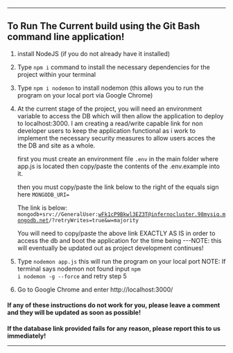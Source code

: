 ---------------------------------------------------------------------------------------------------------------------------------

## To Run The Current build using the Git Bash command line application!

1. install NodeJS (if you do not already have it installed)

2. Type <code>npm i</code> command to install the necessary dependencies for the project within your terminal

3. Type <code>npm i nodemon</code> to install nodemon (this allows you to run the program on your local port via Google Chrome)

4. At the current stage of the project, you will need an environment variable to access the DB which will then allow the application to deploy
   to localhost:3000. I am creating a read/write capable link for non developer users to keep the application functional as i work to implement the
   necessary security measures to allow users acces the the DB and site as a whole.

   first you must create an environment file <code>.env</code> in the main folder where app.js is located then copy/paste the contents of the .env.example into it.

   then you must copy/paste the link below to the right of the equals sign here <code>MONGODB_URI=</code>

   The link is below:
   <code>mongodb+srv://GeneralUser:wFk1cP9Bkwl3EZ3T@infernocluster.98mysiq.mongodb.net/?retryWrites=true&w=majority</code>

   You will need to copy/paste the above link EXACTLY AS IS in order to access the db and boot the application for the time being
   ---NOTE: this will eventually be updated out as project development continues!

5. Type <code>nodemon app.js</code> this will run the program on your local port 
 NOTE: If terminal says nodemon not found input <code>npm i nodemon -g --force</code> and retry step 5

6. Go to Google Chrome and enter http://localhost:3000/

<H4> If any of these instructions do not work for you, please leave a comment and they will be updated as soon as possible! </H4>
<H4> If the database link provided fails for any reason, please report this to us immediately!

---------------------------------------------------------------------------------------------------------------------------------